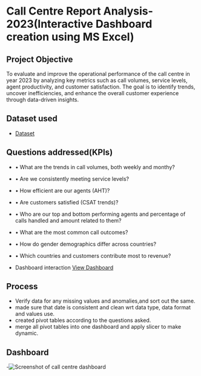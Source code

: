 # Call Centre Report Analysis-2023(Interactive Dashboard creation using MS Excel)
## Project Objective
To evaluate and improve the operational performance of the call centre in year 2023 by analyzing key metrics such as call volumes, service levels, agent productivity, and customer satisfaction. The goal is to identify trends, uncover inefficiencies, and enhance the overall customer experience through data-driven insights.

## Dataset used
- <a href="https://github.com/ShivaniJain1811/Call-centre-Report-Analysis-2023/blob/main/call%20centre%20report%20analysis%20project.xlsx">Dataset</a>

## Questions addressed(KPIs)
- •	What are the trends in call volumes, both weekly and monthy?
- •	Are we consistently meeting service levels?
- •	How efficient are our agents (AHT)?
- •	Are customers satisfied (CSAT trends)?
- •	Who are our top and bottom performing agents and percentage of calls handled and amount related to them?
- •	What are the most common call outcomes?
- •	How do gender demographics differ across countries?
- •	Which countries and customers contribute most to revenue?

- Dashboard interaction <a href="https://github.com/ShivaniJain1811/Call-centre-Report-Analysis-2023/blob/main/Screenshot%20of%20call%20centre%20dashboard.png">View Dashboard</a>


## Process
- Verify data for any missing values and anomalies,and sort out the same.
- made sure that date is consistent and clean wrt data type, data format and values use.
- created pivot tables according to the questions asked.
- merge all pivot tables into one dashboard and apply slicer to make dynamic.

## Dashboard
-![Screenshot of call centre dashboard](https://github.com/user-attachments/assets/33748a70-728d-401d-8a38-b4594d3a09cb)
